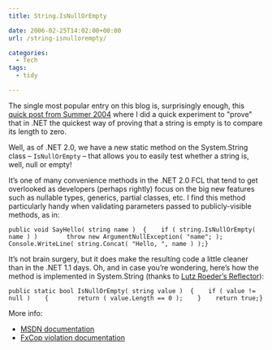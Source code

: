 ```yaml
---
title: String.IsNullOrEmpty

date: 2006-02-25T14:02:00+00:00
url: /string-isnullorempty/

categories:
  - Tech
tags:
  - tidy

---
```

<!--kg-card-begin: html-->

The single most popular entry on this blog is, surprisingly enough, this [quick post from Summer 2004][1] where I did a quick experiment to "prove" that in .NET the quickest way of proving that a string is empty is to compare its length to zero.

Well, as of .NET 2.0, we have a new static method on the System.String class &#8211; `IsNullOrEmpty` &#8211; that allows you to easily test whether a string is, well, null or empty!

It&#8217;s one of many convenience methods in the .NET 2.0 FCL that tend to get overlooked as developers (perhaps rightly) focus on the big new features such as nullable types, generics, partial classes, etc. I find this method particularly handy when validating parameters passed to publicly-visible methods, as in:

    public void SayHello( string name )  {    if ( string.IsNullOrEmpty( name ) )        throw new ArgumentNullException( "name"; );    Console.WriteLine( string.Concat( "Hello, ", name ) );}

It&#8217;s not brain surgery, but it does make the resulting code a little cleaner than in the .NET 1.1 days. Oh, and in case you&#8217;re wondering, here&#8217;s how the method is implemented in System.String (thanks to [Lutz Roeder&#8217;s Reflector][2]):

    public static bool IsNullOrEmpty( string value )  {    if ( value != null )    {        return ( value.Length == 0 );    }    return true;}

More info:

  * [MSDN documentation][3]
  * [FxCop violation documentation][4]

<!--kg-card-end: html-->

 [1]: https://blog.iannelson.uk/is-my-string-empty-some-c-performance-metrics/
 [2]: http://www.aisto.com/roeder/dotnet
 [3]: http://msdn2.microsoft.com/en-us/library/490acw3e%28vs.80%29.aspx
 [4]: http://www.gotdotnet.com/team/fxcop/Docs/Rules/Performance/TestForEmptyStringsUsingStringLength.html